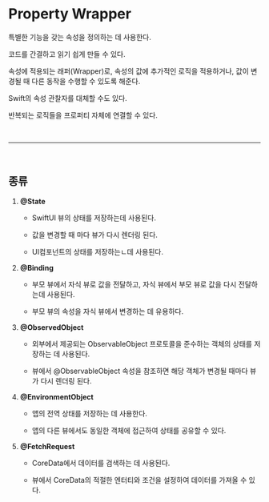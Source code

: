 # <b> Property Wrapper </b>
특별한 기능을 갖는 속성을 정의하는 데 사용한다.
 
코드를 간결하고 읽기 쉽게 만들 수 있다.  

속성에 적용되는 래퍼(Wrapper)로, 속성의 값에 추가적인 로직을 적용하거나, 값이 변경될 때 다른 동작을 수행할 수 있도록 해준다.  

Swift의 속성 관찰자를 대체할 수도 있다.  

반복되는 로직들을 프로퍼티 자체에 연결할 수 있다.

<br>
<hr>
<br>

## <b> 종류 </b>
1. <b> @State </b>
   - SwiftUI 뷰의 상태를 저장하는데 사용된다.
  
   - 값을 변경할 때 마다 뷰가 다시 렌더링 된다.
  
   - UI컴포넌트의 상태를 저장하는ㄴ데 사용된다.

2. <b> @Binding </b>
   - 부모 뷰에서 자식 뷰로 값을 전달하고, 자식 뷰에서 부모 뷰로 값을 다시 전달하는데 사용된다.
  
   - 부모 뷰의 속성을 자식 뷰에서 변경하는 데 유용하다.

3. <b> @ObservedObject </b>
   - 외부에서 제공되는 ObservableObject 프로토콜을 준수하는 객체의 상태를 저장하는 데 사용된다.
  
   - 뷰에서 @ObservableObject 속성을 참조하면 해당 객체가 변경될 때마다 뷰가 다시 렌더링 된다.

4. <b> @EnvironmentObject </b>
   - 앱의 전역 상태를 저장하는 데 사용한다.
  
   - 앱의 다른 뷰에서도 동일한 객체에 접근하여 상태를 공유할 수 있다.

5. <b> @FetchRequest </b>
   - CoreData에서 데이터를 검색하는 데 사용된다.
  
   - 뷰에서 CoreData의 적절한 엔터티와 조건을 설정하여 데이터를 가져올 수 있다.



